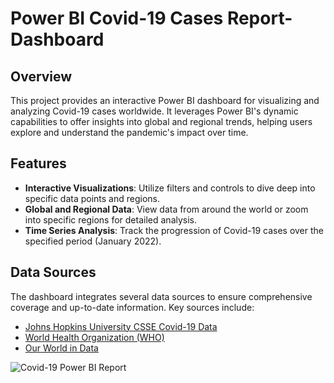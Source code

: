 # Power BI Covid-19 Cases Report-Dashboard

## Overview
This project provides an interactive Power BI dashboard for visualizing and analyzing Covid-19 cases worldwide. It leverages Power BI's dynamic capabilities to offer insights into global and regional trends, helping users explore and understand the pandemic's impact over time.

## Features
- **Interactive Visualizations**: Utilize filters and controls to dive deep into specific data points and regions.
- **Global and Regional Data**: View data from around the world or zoom into specific regions for detailed analysis.
- **Time Series Analysis**: Track the progression of Covid-19 cases over the specified period (January 2022).

## Data Sources
The dashboard integrates several data sources to ensure comprehensive coverage and up-to-date information. Key sources include:
- [Johns Hopkins University CSSE Covid-19 Data](https://github.com/CSSEGISandData/COVID-19)
- [World Health Organization (WHO)](https://www.who.int/)
- [Our World in Data](https://ourworldindata.org/coronavirus)

![Covid-19 Power BI Report](https://github.com/chiranjeevH/Power-BI-COvid-19-cases-report/assets/65659686/75d3d1c1-9013-47d0-a10e-565fbddb9a82)
